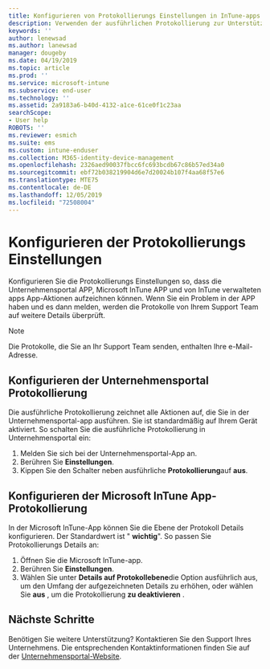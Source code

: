 ```yaml
---
title: Konfigurieren von Protokollierungs Einstellungen in InTune-apps | Microsoft-Dokumentation
description: Verwenden der ausführlichen Protokollierung zur Unterstützung des Supports Ihres Unternehmens bei der Behebung von Geräteproblemen
keywords: ''
author: lenewsad
ms.author: lanewsad
manager: dougeby
ms.date: 04/19/2019
ms.topic: article
ms.prod: ''
ms.service: microsoft-intune
ms.subservice: end-user
ms.technology: ''
ms.assetid: 2a9183a6-b40d-4132-a1ce-61ce0f1c23aa
searchScope:
- User help
ROBOTS: ''
ms.reviewer: esmich
ms.suite: ems
ms.custom: intune-enduser
ms.collection: M365-identity-device-management
ms.openlocfilehash: 2326aed90037fbcc6fc693bcdb67c86b57ed34a0
ms.sourcegitcommit: ebf72b038219904d6e7d20024b107f4aa68f57e6
ms.translationtype: MTE75
ms.contentlocale: de-DE
ms.lasthandoff: 12/05/2019
ms.locfileid: "72508004"
---
```

# <a name="configure-logging-settings"></a>Konfigurieren der Protokollierungs Einstellungen

Konfigurieren Sie die Protokollierungs Einstellungen so, dass die Unternehmensportal APP, Microsoft InTune APP und von InTune verwalteten apps App-Aktionen aufzeichnen können. Wenn Sie ein Problem in der APP haben und es dann melden, werden die Protokolle von Ihrem Support Team auf weitere Details überprüft. 

> [!NOTE]
> Die Protokolle, die Sie an Ihr Support Team senden, enthalten Ihre e-Mail-Adresse.  

## <a name="configure-company-portal-logging"></a>Konfigurieren der Unternehmensportal Protokollierung
Die ausführliche Protokollierung zeichnet alle Aktionen auf, die Sie in der Unternehmensportal-app ausführen. Sie ist standardmäßig auf Ihrem Gerät aktiviert. So schalten Sie die ausführliche Protokollierung in Unternehmensportal ein:  

1. Melden Sie sich bei der Unternehmensportal-App an.
2. Berühren Sie **Einstellungen**.
3. Kippen Sie den Schalter neben ausführliche **Protokollierung**auf **aus**.

## <a name="configure-microsoft-intune-app-logging"></a>Konfigurieren der Microsoft InTune App-Protokollierung
In der Microsoft InTune-App können Sie die Ebene der Protokoll Details konfigurieren. Der Standardwert ist " **wichtig**". So passen Sie Protokollierungs Details an:  

1. Öffnen Sie die Microsoft InTune-app.  
2. Berühren Sie **Einstellungen**.  
3. Wählen Sie unter **Details auf Protokollebene**die Option ausführlich aus, um den Umfang der aufgezeichneten Details zu erhöhen, oder wählen Sie **aus** , um die Protokollierung **zu deaktivieren** .  

## <a name="next-steps"></a>Nächste Schritte  

Benötigen Sie weitere Unterstützung? Kontaktieren Sie den Support Ihres Unternehmens. Die entsprechenden Kontaktinformationen finden Sie auf der [Unternehmensportal-Website](https://go.microsoft.com/fwlink/?linkid=2010980).  
